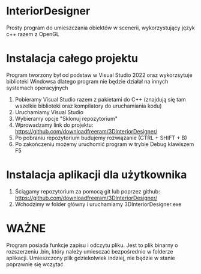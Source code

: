# InteriorDesigner
Prosty program do umieszczania obiektów w scenerii, wykorzystujący język c++ razem z OpenGL
# Instalacja całego projektu
Program tworzony był od podstaw w Visual Studio 2022 oraz wykorzsytuje biblioteki Windowsa dlatego program nie będzie działał na innych systemach operacyjnych
1. Pobieramy Visual Studio razem z pakietami do C++ (znajdują się tam wszelkie biblioteki oraz kompilatory do uruchamiania kodu)
2. Uruchamiamy Visual Studio
3. Wybieramy opcje "Sklonuj repozytorium"
4. Wprowadzamy link do projektu: https://github.com/downloadfreeram/3DInteriorDesigner/
5. Po pobraniu repozytorium budujemy rozwiązanie (CTRL + SHIFT + B)
6. Po zakończeniu możemy uruchomić program w trybie Debug klawiszem F5
# Instalacja aplikacji dla użytkownika
1. Ściągamy repozytorium za pomocą git lub poprzez github: https://github.com/downloadfreeram/3DInteriorDesigner/
2. Wchodzimy w folder główny i uruchamiamy 3DInteriorDesigner.exe
# WAŻNE
Program posiada funkcje zapisu i odczytu pliku. Jest to plik binarny o rozszerzeniu .bin, który należy umiesczać bezpośrednio w folderze aplikacji. Umieszczony plik gdziekolwiek indziej, nie będzie w stanie poprawnie się wczytać
